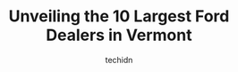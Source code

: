 ---
layout: ampstory
image: https://i0.wp.com/paketmu.com/wp-content/uploads/2023/06/g-stone-motors-0-in-vermont-1686373007.jpeg?resize=640,853
author: techidn
featured: false
description: Explore the diverse Ford Dealer scene in Vermont, home to an incredible selection of 10 establishments catering to every taste. Whether youre in search of iconic favorites or undiscovered t
title: Unveiling the 10 Largest Ford Dealers in Vermont
cover:
   title: Unveiling the 10 Largest Ford Dealers in Vermont
   subtitle: RICKPATE
   background: https://paketmu.com/wp-content/uploads/2023/06/g-stone-motors-0-in-vermont-1686373007.jpeg

pages: 
 - layout: thirds
   top: <h1>#1 Faiths Toyota Ford</h1>
   bottom: "<p>Highly recommend Faiths! They helped me get into a brand new 2022 Tacoma (my dream truck) while making the monthly payments affordable for me and my newly established </p>"
   background: https://paketmu.com/wp-content/uploads/2023/06/g-stone-motors-1-in-vermont-1686373008.jpeg
   backgroundblur: true
 - layout: thirds
   top: <h1>#2 Heritage Ford</h1>
   bottom: "<p>let me start off by saying Im not one to purchase from a dealer. My sales guy Noah Adams was amazing. No pressure or BS, followed up on all my calls and emails asap, help</p>"
   background: https://paketmu.com/wp-content/uploads/2023/06/g-stone-motors-2-in-vermont-1686373009.jpeg
   cta:
      link: https://paketmu.com/unveiling-the-10-largest-ford-dealers-in-vermont/
      text: Unveiling the 10 Largest Ford Dealers in Vermont
 - layout: thirds
   top: <h1>#3 Lamoille Valley Ford</h1>
   bottom: "<p>I recently bought a truck from Lamoille and it was the best experience Ive had at a car dealership. This isnt a typical dealership, there were no high pressure sales ta</p>"
   background: https://paketmu.com/wp-content/uploads/2023/06/g-stone-motors-3-in-vermont-1686373010.jpeg
   cta:
      link: https://paketmu.com/unveiling-the-10-largest-ford-dealers-in-vermont/
      text: Unveiling the 10 Largest Ford Dealers in Vermont
 - layout: thirds
   top: <h1>#4 Brattleboro Ford</h1>
   bottom: "<p>1147 Putney Rd, Brattleboro, VT 05301, United States</p>"
   background: https://images.unsplash.com/photo-1509114397022-ed747cca3f65?ixlib=rb-4.0.3&ixid=MnwxMjA3fDB8MHxwaG90by1wYWdlfHx8fGVufDB8fHx8&auto=format&fit=crop&w=640&h=853&q=80
   cta:
      link: https://paketmu.com/unveiling-the-10-largest-ford-dealers-in-vermont/
      text: Unveiling the 10 Largest Ford Dealers in Vermont
 - layout: thirds
   top: <h1>#5 McGee Ford of Montpelier</h1>
   bottom: "<p>265 River St, Montpelier, VT 05602, United States</p>"
   background: https://images.unsplash.com/photo-1515405295579-ba7b45403062?ixlib=rb-4.0.3&ixid=MnwxMjA3fDB8MHxwaG90by1wYWdlfHx8fGVufDB8fHx8&auto=format&fit=crop&w=640&h=853&q=80
   cta:
      link: https://paketmu.com/unveiling-the-10-largest-ford-dealers-in-vermont/
      text: Unveiling the 10 Largest Ford Dealers in Vermont
 - layout: thirds
   top: <h1>#6 Twin State Ford</h1>
   bottom: "<p>8 Memorial Dr, St Johnsbury, VT 05819, United States</p>"
   background: https://images.unsplash.com/photo-1615749413727-825b59a857b5?ixlib=rb-4.0.3&ixid=MnwxMjA3fDB8MHxwaG90by1wYWdlfHx8fGVufDB8fHx8&auto=format&fit=crop&w=640&h=853&q=80
   cta:
      link: https://paketmu.com/unveiling-the-10-largest-ford-dealers-in-vermont/
      text: Unveiling the 10 Largest Ford Dealers in Vermont
 - layout: thirds
   top: <h1>#7 Heritage Ford Service</h1>
   bottom: "<p>1600 Shelburne Rd, South Burlington, VT 05403, United States</p>"
   background: https://images.unsplash.com/photo-1527067829737-402993088e6b?ixlib=rb-4.0.3&ixid=MnwxMjA3fDB8MHxwaG90by1wYWdlfHx8fGVufDB8fHx8&auto=format&fit=crop&w=640&h=853&q=80
   cta:
      link: https://paketmu.com/unveiling-the-10-largest-ford-dealers-in-vermont/
      text: Unveiling the 10 Largest Ford Dealers in Vermont
 - layout: thirds
   middle: Continue reading...
   background: https://images.unsplash.com/photo-1462556791646-c201b8241a94?ixlib=rb-4.0.3&ixid=MnwxMjA3fDB8MHxwaG90by1wYWdlfHx8fGVufDB8fHx8&auto=format&fit=crop&w=640&h=853&q=80
   cta:
      link: https://paketmu.com/unveiling-the-10-largest-ford-dealers-in-vermont/
      text: Unveiling the 10 Largest Ford Dealers in Vermont
      
---